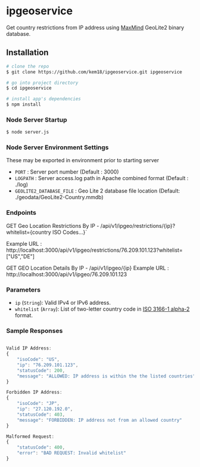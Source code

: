 # ipgeoservice

Get country restrictions from IP address using [MaxMind](https://www.maxmind.com) GeoLite2 binary database.


## Installation

``` bash
# clone the repo
$ git clone https://github.com/kem18/ipgeoservice.git ipgeoservice

# go into project directory
$ cd ipgeoservice

# install app's dependencies
$ npm install
```

### Node Server Startup

``` bash
$ node server.js
```

### Node Server Environment Settings
These may be exported in environment prior to starting server

* `PORT` : Server port number  (Default : 3000)
* `LOGPATH` : Server access.log path in Apache combined format (Default : ./log)
* `GEOLITE2_DATABASE_FILE` : Geo Lite 2 database file location (Default: ./geodata/GeoLite2-Country.mmdb)


### Endpoints
GET Geo Location Restrictions By IP - /api/v1/ipgeo/restrictions/{ip}?whitelist={country ISO Codes...}`

Example URL : http://localhost:3000/api/v1/ipgeo/restrictions/76.209.101.123?whitelist=["US","DE"]


GET GEO Location Details By IP - /api/v1/ipgeo/{ip}
Example URL : http://localhost:3000/api/v1/ipgeo/76.209.101.123


### Parameters

* `ip` (`String`): Valid IPv4 or IPv6 address.
* `whitelist` (`Array`): List of two-letter country code in [ISO 3166-1 alpha-2](https://en.wikipedia.org/wiki/ISO_3166-1_alpha-2) format.

### Sample Responses

```js

Valid IP Address:
{
    "isoCode": "US",
    "ip": "76.209.101.123",
    "statusCode": 200,
    "message": "ALLOWED: IP address is within the the listed countries"
}

Forbidden IP Address:
{
    "isoCode": "JP",
    "ip": "27.120.192.0",
    "statusCode": 403,
    "message": "FORBIDDEN: IP address not from an allowed country"
}

Malformed Request:
{
    "statusCode": 400,
    "error": "BAD REQUEST: Invalid whitelist"
}


```


